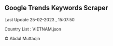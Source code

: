 

## Google Trends Keywords Scraper 
 
Last Update 25-02-2023 , 15:07:50

Country List :
VIETNAM.json



© Abdul Muttaqin 
